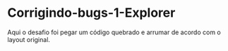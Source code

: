 # Corrigindo-bugs-1-Explorer
Aqui o desafio foi pegar um código quebrado e arrumar de acordo com o layout original.
